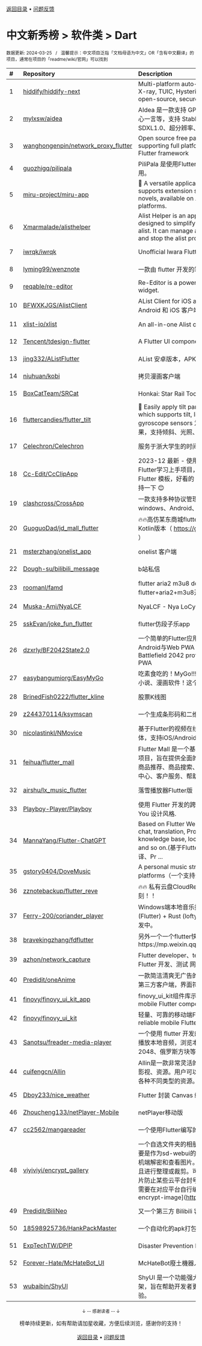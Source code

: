 <a href="https://github.com/GrowingGit/GitHub-Chinese-Top-Charts#github中文排行榜">返回目录</a> • <a href="/content/docs/feedback.md">问题反馈</a>

# 中文新秀榜 > 软件类 > Dart
<sub>数据更新: 2024-03-25&nbsp;&nbsp;&nbsp;/&nbsp;&nbsp;&nbsp;温馨提示：中文项目泛指「文档母语为中文」OR「含有中文翻译」的项目，通常在项目的「readme/wiki/官网」可以找到</sub>

|#|Repository|Description|Stars|Updated|Created|
|:-|:-|:-|:-|:-|:-|
|1|[hiddify/hiddify-next](https://github.com/hiddify/hiddify-next)|Multi-platform auto-proxy client, supporting Sing-box, X-ray, TUIC, Hysteria, Reality, Trojan, SSH etc. It’s an open-source, secure and ad-free.|6934|2024-03-23|2023-05-21|
|2|[mylxsw/aidea](https://github.com/mylxsw/aidea)|AIdea 是一款支持 GPT  以及国产大语言模型通义千问、文心一言等，支持 Stable Diffusion 文生图、图生图、 SDXL1.0、超分辨率、图片上色的全能型 APP。|6004|2024-03-22|2023-08-30|
|3|[wanghongenpin/network_proxy_flutter](https://github.com/wanghongenpin/network_proxy_flutter)|Open source free packet capture software ProxyPin, supporting full platform systems, developed using the Flutter framework|4175|2024-03-24|2023-06-05|
|4|[guozhigq/pilipala](https://github.com/guozhigq/pilipala)|PiliPala 是使用Flutter开发的BiliBili第三方客户端，感谢使用。|3902|2024-03-24|2023-04-18|
|5|[miru-project/miru-app](https://github.com/miru-project/miru-app)|🎉 A versatile application that is free, open-source, and supports extension sources for videos, comics, and novels, available on Android, Windows, and Web platforms.|2503|2024-03-24|2023-04-27|
|6|[Xmarmalade/alisthelper](https://github.com/Xmarmalade/alisthelper)|Alist Helper is an application developed using Flutter, designed to simplify the use of the desktop version of alist. It can manage alist, allowing you to easily start and stop the alist program.|1271|2024-01-13|2023-05-02|
|7|[iwrqk/iwrqk](https://github.com/iwrqk/iwrqk)|Unofficial Iwara Flutter Client|487|2024-02-23|2023-05-08|
|8|[lyming99/wenznote](https://github.com/lyming99/wenznote)|一款由 flutter 开发的笔记软件，支持电脑端和手机端。|442|2024-03-20|2024-01-17|
|9|[reqable/re-editor](https://github.com/reqable/re-editor)|Re-Editor is a powerful lightweight text and code editor widget.|385|2024-03-22|2024-02-05|
|10|[BFWXKJGS/AlistClient](https://github.com/BFWXKJGS/AlistClient)|AList Client for iOS and Android. / 基于 AList api 开发的 Android 和 iOS 客户端|335|2024-01-22|2023-05-22|
|11|[xlist-io/xlist](https://github.com/xlist-io/xlist)|An all-in-one Alist client. / 一款多功能 Alist 客户端。|327|2024-02-21|2023-05-11|
|12|[Tencent/tdesign-flutter](https://github.com/Tencent/tdesign-flutter)|A Flutter UI components lib for TDesign.|277|2024-03-19|2023-11-28|
|13|[jing332/AListFlutter](https://github.com/jing332/AListFlutter)|AList 安卓版本，APK安装即用，无需Root或Termux。|230|2024-03-02|2024-01-14|
|14|[niuhuan/kobi](https://github.com/niuhuan/kobi)|拷贝漫画客户端|199|2024-02-23|2023-11-07|
|15|[BoxCatTeam/SRCat](https://github.com/BoxCatTeam/SRCat)|Honkai: Star Rail Toolbox   崩坏：星穹铁道工具箱|175|2024-02-15|2023-04-27|
|16|[fluttercandies/flutter_tilt](https://github.com/fluttercandies/flutter_tilt)|👀 Easily apply tilt parallax hover effects for Flutter, which supports tilt, light, shadow effects, and gyroscope sensors   为 Flutter 轻松创建倾斜视差悬停效果，支持倾斜、光照、阴影效果和陀螺仪传感器|98|2024-03-20|2023-07-06|
|17|[Celechron/Celechron](https://github.com/Celechron/Celechron)|服务于浙大学生的时间管理器|93|2024-03-20|2024-01-21|
|18|[Cc-Edit/CcClipApp](https://github.com/Cc-Edit/CcClipApp)|2023-12 最新  -  使用 Flutter 实现音视频编辑项目 App，Flutter学习上手项目，前端上手Flutter项目，好看的 Flutter 模板，好看的 Flutter 闪屏页，如有帮助还请Star 支持一下 😊|74|2023-12-15|2023-11-30|
|19|[clashcross/CrossApp](https://github.com/clashcross/CrossApp)|一款支持多种协议管理的跨平台客户端，可以运行于windows、Android、macOS、Linux等平台|63|2024-03-13|2023-11-06|
|20|[GuoguoDad/jd_mall_flutter](https://github.com/GuoguoDad/jd_mall_flutter)|🔥🔥高仿某东商城flutter版本，持续更新...  同款Android Kotlin版本（ https://github.com/GuoguoDad/jd_mall.git ）|63|2024-03-22|2023-05-09|
|21|[msterzhang/onelist_app](https://github.com/msterzhang/onelist_app)|onelist 客户端|55|2024-01-16|2023-08-03|
|22|[Dough-su/bilibili_message](https://github.com/Dough-su/bilibili_message)|b站私信|51|2024-02-26|2023-09-20|
|23|[roomanl/famd](https://github.com/roomanl/famd)|flutter aria2 m3u8 downloader，使用flutter+aria2+m3u8开发的一个M3U8下载器。|41|2024-01-16|2023-09-14|
|24|[Muska-Ami/NyaLCF](https://github.com/Muska-Ami/NyaLCF)|NyaLCF - Nya LoCyanFrp! Launcher   乐青映射启动器|30|2024-03-24|2023-11-05|
|25|[sskEvan/joke_fun_flutter](https://github.com/sskEvan/joke_fun_flutter)|flutter仿段子乐app|28|2024-02-23|2023-10-18|
|26|[dzxrly/BF2042State2.0](https://github.com/dzxrly/BF2042State2.0)|一个简单的Flutter应用，用于查询战地2042战绩，支持Android与Web PWA   A simple application for querying Battlefield 2042 profiles, supporting Android and Web PWA|24|2024-03-22|2023-10-17|
|27|[easybangumiorg/EasyMyGo](https://github.com/easybangumiorg/EasyMyGo)|吃素食吃的！MyGo!!!!! 团队使用 Flutter 开发的多源动画、小说、漫画软件！这个工程师太卖力了！|23|2024-03-16|2024-03-08|
|28|[BrinedFish0222/flutter_kline](https://github.com/BrinedFish0222/flutter_kline)|股票K线图|20|2024-03-18|2023-06-18|
|29|[z244370114/ksymscan](https://github.com/z244370114/ksymscan)|一个生成条形码和二维码的软件|17|2024-01-15|2023-08-21|
|30|[nicolastinkl/NMovice](https://github.com/nicolastinkl/NMovice)|基于Flutter的视频在线观看播放器，支持m3u8加密流媒体，支持iOS/Android/web 全平台支持|17|2023-12-15|2023-06-01|
|31|[feihua/flutter_mall](https://github.com/feihua/flutter_mall)|Flutter Mall 是一个基于 Flutter 框架实现的电商系统移动端项目，旨在提供全面的购物体验。主要功能包括首页门户、商品推荐、商品搜索、商品展示、购物车、订单流程、会员中心、客户服务、帮助中心等|16|2024-03-08|2023-12-15|
|32|[airshu/lx_music_flutter](https://github.com/airshu/lx_music_flutter)|落雪播放器Flutter版|16|2023-12-21|2023-08-21|
|33|[Playboy-Player/Playboy](https://github.com/Playboy-Player/Playboy)|使用 Flutter 开发的跨平台媒体播放器, 界面使用 Material You 设计风格.|15|2024-03-24|2024-03-05|
|34|[MannaYang/Flutter-ChatGPT](https://github.com/MannaYang/Flutter-ChatGPT)|Based on Flutter Web to realize ChatGPT multi-round chat, translation, Prompt text generation, enterprise knowledge base, local document Q&A, functions_call and so on.(基于Flutter Web实现ChatGPT多轮聊天、翻译、Pr ...|15|2024-01-29|2023-09-14|
|35|[gstory0404/DoveMusic](https://github.com/gstory0404/DoveMusic)|A personal music streaming server, supporting all platforms（一个支持全平台的个人音乐服务）|14|2024-02-18|2024-01-05|
|36|[zznotebackup/flutter_reve](https://github.com/zznotebackup/flutter_reve)|🔥🔥 私有云盘CloudReve的flutter手机客户端，完美复刻！！|13|2023-12-20|2023-09-25|
|37|[Ferry-200/coriander_player](https://github.com/Ferry-200/coriander_player)|Windows端本地音乐播放器，使用Material You配色。Dart (Flutter) + Rust (lofty) + C (bass lib) 多语言项目。绝赞开发中。|12|2024-03-18|2024-02-20|
|38|[bravekingzhang/fdflutter](https://github.com/bravekingzhang/fdflutter)|另外一个一个flutter快速开发框架，参考这篇文章https://mp.weixin.qq.com/s/X2b3sviE420Z0T27l7Dang|11|2024-03-13|2024-03-08|
|39|[azhon/network_capture](https://github.com/azhon/network_capture)|Flutter developer、test network debugging tools. Flutter 开发、测试 网络调试工具|11|2024-01-26|2023-10-25|
|40|[Predidit/oneAnime](https://github.com/Predidit/oneAnime)|一款简洁清爽无广告的看番软件。 一款带弹幕的 anime1 第三方客户端，界面符合 Material You 规范。|10|2024-03-24|2024-03-12|
|41|[finovy/finovy_ui_kit_app](https://github.com/finovy/finovy_ui_kit_app)|finovy_ui_kit组件库示例工程(A lightweight and reliable mobile Flutter component library)|10|2023-11-30|2023-09-20|
|42|[finovy/finovy_ui_kit](https://github.com/finovy/finovy_ui_kit)|轻量、可靠的移动端Flutter组件库(A lightweight and reliable mobile Flutter component library))|9|2023-12-13|2023-09-20|
|43|[Sanotsu/freader-media-player](https://github.com/Sanotsu/freader-media-player)|一个使用 flutter 开发的简单的本地媒体资源播放器，用于播放本地音频，浏览本地图片，观看本地视频。额外添加了2048、俄罗斯方块等小游戏，做到“视听娱乐”不耽误。|9|2024-02-19|2023-04-01|
|44|[cuifengcn/Allin](https://github.com/cuifengcn/Allin)|Allin是一款非常灵活的软件，支流浏览图片、音乐、小说、影视、资源。用户可以自定义制作并添加插件源，以便浏览各种不同类型的资源。|8|2024-01-08|2023-11-23|
|45|[Dboy233/nice_weather](https://github.com/Dboy233/nice_weather)|Flutter 封装 Canvas 绘制天气效果|8|2023-11-26|2023-11-22|
|46|[Zhoucheng133/netPlayer-Mobile](https://github.com/Zhoucheng133/netPlayer-Mobile)|netPlayer移动版|8|2024-03-20|2023-08-27|
|47|[cc2562/mangareader](https://github.com/cc2562/mangareader)|一个使用Flutter编写的漫画阅读应用|8|2023-10-19|2023-07-08|
|48|[viyiviyi/encrypt_gallery](https://github.com/viyiviyi/encrypt_gallery)|一个自选文件夹的相册软件，可以对图片进行加密解密，主要是作为sd-webui的加密插件的配套解密软件，方便在手机端解密和查看图片。可以在不解密的情况下查看图片，并且进行整理或裁剪。可以批量加密或解密，用于上传加密图片防止某些云平台封号。如果需要los、mac、linux版本，需要在对应平台自行编译。sd-webui加密插件地址：[sd-encrypt-image](https://github.c ...|7|2024-03-12|2023-12-16|
|49|[Predidit/BiliNeo](https://github.com/Predidit/BiliNeo)|又一个第三方 Bilibili 客户端，支持 Android 和 Windows |6|2024-03-22|2024-02-24|
|50|[18598925736/HankPackMaster](https://github.com/18598925736/HankPackMaster)|一个自动化的apk打包上传加固签名一体化的工具|6|2024-03-24|2023-10-18|
|51|[ExpTechTW/DPIP](https://github.com/ExpTechTW/DPIP)|Disaster Prevention Information Platform (防災資訊平台)|6|2024-03-12|2023-08-04|
|52|[Forever-Hate/McHateBot_UI](https://github.com/Forever-Hate/McHateBot_UI)|McHateBot廢土機器人管理平台|5|2024-03-10|2023-11-24|
|53|[wubaibin/ShyUI](https://github.com/wubaibin/ShyUI)|ShyUI 是一个功能强大、灵活且易于使用的 Flutter UI 框架，旨在帮助开发者更高效地构建漂亮的用户界面和交互体验。|5|2023-10-17|2023-08-24|

<div align="center">
    <p><sub>↓ -- 感谢读者 -- ↓</sub></p>
    榜单持续更新，如有帮助请加星收藏，方便后续浏览，感谢你的支持！
</div>

<br/>

<div align="center"><a href="https://github.com/GrowingGit/GitHub-Chinese-Top-Charts#github中文排行榜">返回目录</a> • <a href="/content/docs/feedback.md">问题反馈</a></div>
